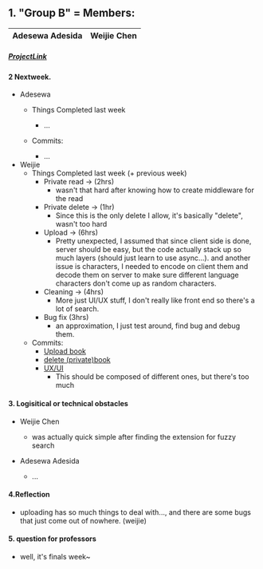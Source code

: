 ## 1. "Group B" = Members:  
<table>
<thead>
	<tr><th>Adesewa Adesida</th><th>Weijie Chen</th></tr>
</thead>
</table>

##### [ProjectLink](https://github.com/960ptou/CS375-Final-Project)

#### 2 Nextweek.
- Adesewa
  - Things Completed last week
    - ...

  - Commits:
    - ...
- Weijie
  - Things Completed last week (+ previous week)
    - Private read -> (2hrs)
      - wasn't that hard after knowing how to create middleware for the read
    - Private delete -> (1hr)
      - Since this is the only delete I allow, it's basically "delete", wasn't too hard
    - Upload -> (6hrs)
      - Pretty unexpected, I assumed that since client side is done, server should be easy, but the code actually stack up so much layers (should just learn to use async...). and another issue is characters, I needed to encode on client them and decode them on server to make sure different language characters don't come up as random characters.
    - Cleaning -> (4hrs)
      - More just UI/UX stuff, I don't really like front end so there's a lot of search.
    - Bug fix (3hrs)
      - an approximation, I just test around, find bug and debug them.
  - Commits:
    - [Upload book](https://github.com/960ptou/CS375-Final-Project/commit/e12d7acb18adff7b9bfd2ab04326751b5546c4e8)
    - [delete (private)book](https://github.com/960ptou/CS375-Final-Project/commit/58c4a59ad5675925f76284a8d161144ceaba49ad)
    - [UX/UI](https://github.com/960ptou/CS375-Final-Project/commit/59957308da3e79791ab46e113c5e88d58d273db9)
      - This should be composed of different ones, but there's too much

#### 3. Logisitical or technical obstacles
- Weijie Chen
  - was actually quick simple after finding the extension for fuzzy search

- Adesewa Adesida
  - ...
  


#### 4.Reflection
- uploading has so much things to deal with..., and there are some bugs that just come out of nowhere. (weijie)


#### 5. question for professors
- well, it's finals week~
